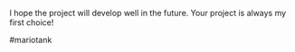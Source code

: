 I hope the project will develop well in the future. Your project is always my first choice!

#mariotank


